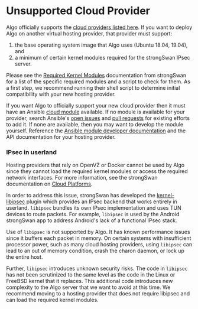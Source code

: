 # Unsupported Cloud Provider

Algo officially supports the [cloud providers listed here](https://github.com/trailofbits/algo/blob/master/README.md#deploy-the-algo-server). If you want to deploy Algo on another virtual hosting provider, that provider must support:

1. the base operating system image that Algo uses \(Ubuntu 18.04, 19.04\), and
2. a minimum of certain kernel modules required for the strongSwan IPsec server.

Please see the [Required Kernel Modules](https://wiki.strongswan.org/projects/strongswan/wiki/KernelModules) documentation from strongSwan for a list of the specific required modules and a script to check for them. As a first step, we recommend running their shell script to determine initial compatibility with your new hosting provider.

If you want Algo to officially support your new cloud provider then it must have an Ansible [cloud module](https://docs.ansible.com/ansible/list_of_cloud_modules.html) available. If no module is available for your provider, search Ansible's [open issues](https://github.com/ansible/ansible/issues) and [pull requests](https://github.com/ansible/ansible/pulls) for existing efforts to add it. If none are available, then you may want to develop the module yourself. Reference the [Ansible module developer documentation](https://docs.ansible.com/ansible/dev_guide/developing_modules.html) and the API documentation for your hosting provider.

### IPsec in userland

Hosting providers that rely on OpenVZ or Docker cannot be used by Algo since they cannot load the required kernel modules or access the required network interfaces. For more information, see the strongSwan documentation on [Cloud Platforms](https://wiki.strongswan.org/projects/strongswan/wiki/Cloudplatforms).

In order to address this issue, strongSwan has developed the [kernel-libipsec](https://wiki.strongswan.org/projects/strongswan/wiki/Kernel-libipsec) plugin which provides an IPsec backend that works entirely in userland. `libipsec` bundles its own IPsec implementation and uses TUN devices to route packets. For example, `libipsec` is used by the Android strongSwan app to address Android's lack of a functional IPsec stack.

Use of `libipsec` is not supported by Algo. It has known performance issues since it buffers each packet in memory. On certain systems with insufficient processor power, such as many cloud hosting providers, using `libipsec` can lead to an out of memory condition, crash the charon daemon, or lock up the entire host.

Further, `libipsec` introduces unknown security risks. The code in `libipsec` has not been scrutinized to the same level as the code in the Linux or FreeBSD kernel that it replaces. This additional code introduces new complexity to the Algo server that we want to avoid at this time. We recommend moving to a hosting provider that does not require libipsec and can load the required kernel modules.

